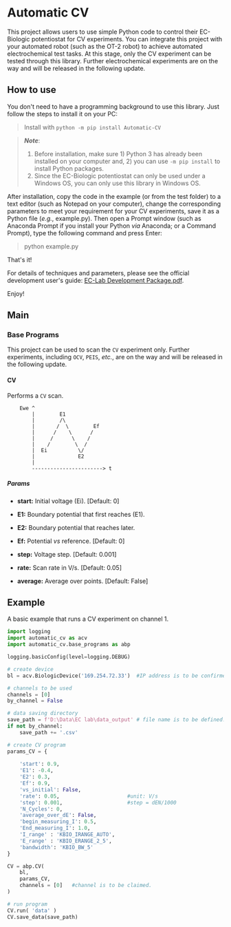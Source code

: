 # Automatic CV

This project allows users to use simple Python code to control their EC-Biologic potentiostat for CV experiments. You can integrate this project with your automated robot (such as the OT-2 robot) to achieve automated electrochemical test tasks. At this stage, only the CV experiment can be tested through this library. Further electrochemical experiments are on the way and will be released in the following update.

## How to use

You don't need to have a programming background to use this library. Just follow the steps to install it on your PC: 

> Install with `python -m pip install Automatic-CV`


> ***Note***:
> 1. Before installation, make sure 1) Python 3 has already been installed on your computer and, 2) you can use `-m pip install` to install Python packages.
> 2. Since the EC-Biologic potentiostat can only be used under a Windows OS, you can only use this library in Windows OS.


After installation, copy the code in the example (or from the test folder) to a text editor (such as Notepad on your computer), change the corresponding parameters to meet your requirement for your CV experiments, save it as a Python file (*e.g.*, example.py). Then open a Prompt window (such as Anaconda Prompt if you install your Python *via* Anaconda; or a Command Prompt), type the following command and press Enter:

> python example.py

That's it!

For details of techniques and parameters, please see the official development user's guide: [EC-Lab Development Package.pdf]([https://github.com/DangerLin/easy-biologic/blob/main/EC-Lab%20Development%20Package.pdf](https://github.com/DangerLin/Automatic-CV/blob/main/EC-Lab%20Development%20Package.pdf)).

Enjoy!

## Main

### Base Programs
This project can be used to scan the `CV` experiment only. Further experiments, including `OCV`, `PEIS`, *etc.*, are on the way and will be released in the following update.
    
#### CV
Performs a `CV` scan.

        Ewe ^
            |        E1
            |        /\
            |       /  \        Ef
            |      /    \      /
            |     /      \    /
            |    /        \  /
            |  Ei          \/
            |              E2
            |
            -----------------------> t
        

##### Params
+ **start:** Initial voltage (Ei). 
[Default: 0]

+ **E1:** Boundary potential that first reaches (E1).

+ **E2:** Boundary potential that reaches later.

+ **Ef:** Potential *vs* reference.
[Default: 0]

+ **step:** Voltage step. 
[Default: 0.001]

+ **rate:** Scan rate in V/s. 
[Default: 0.05]

+ **average:** Average over points. 
[Default: False]

## Example

A basic example that runs a CV experiment on channel 1.
```python
import logging
import automatic_cv as acv
import automatic_cv.base_programs as abp

logging.basicConfig(level=logging.DEBUG)

# create device
bl = acv.BiologicDevice('169.254.72.33')  #IP address is to be confirmed.

# channels to be used
channels = [0]
by_channel = False

# data saving directory
save_path = f'D:\Data\EC lab\data_output' # file name is to be defined.
if not by_channel:  
    save_path += '.csv'

# create CV program
params_CV = {
	
    'start': 0.9,
    'E1': -0.4,
    'E2': 0.3,
    'Ef': 0.9,
    'vs_initial': False,
    'rate': 0.05,                      #unit: V/s
    'step': 0.001,                     #step = dEN/1000
    'N_Cycles': 0,
    'average_over_dE': False, 
    'begin_measuring_I': 0.5,
    'End_measuring_I': 1.0,
    'I_range' : 'KBIO_IRANGE_AUTO',
    'E_range' : 'KBIO_ERANGE_2_5',
    'bandwidth': 'KBIO_BW_5'
}   

CV = abp.CV(
    bl,
    params_CV,     
    channels = [0]   #channel is to be claimed.
)     

# run program
CV.run( 'data' )
CV.save_data(save_path)
```
